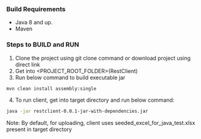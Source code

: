 ### Build Requirements

  - Java 8 and up.
  - Maven 
  

### Steps to BUILD and RUN
  1. Clone the project using git clone command or download project using direct link
  2. Get into <PROJECT_ROOT_FOLDER>(RestClient)
  3. Run below command to build executable jar
  ```sh
  mvn clean install assembly:single
  ```
  4. To run client, get into target directory and run below command:
  ```sh
  java -jar restclient-0.0.1-jar-with-dependencies.jar
  ```
  
  Note: By default, for uploading, client uses seeded_excel_for_java_test.xlsx present in target directory
